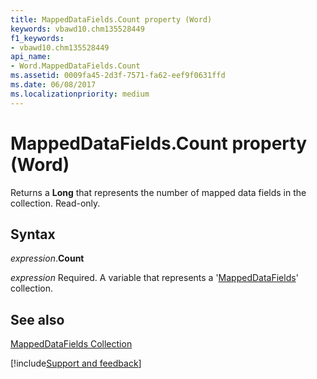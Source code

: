 ```yaml
---
title: MappedDataFields.Count property (Word)
keywords: vbawd10.chm135528449
f1_keywords:
- vbawd10.chm135528449
api_name:
- Word.MappedDataFields.Count
ms.assetid: 0009fa45-2d3f-7571-fa62-eef9f0631ffd
ms.date: 06/08/2017
ms.localizationpriority: medium
---
```



# MappedDataFields.Count property (Word)

Returns a **Long** that represents the number of mapped data fields in the collection. Read-only.


## Syntax

_expression_.**Count**

_expression_ Required. A variable that represents a '[MappedDataFields](Word.MappedDataFields.md)' collection.


## See also


[MappedDataFields Collection](Word.MappedDataFields.md)

[!include[Support and feedback](~/includes/feedback-boilerplate.md)]